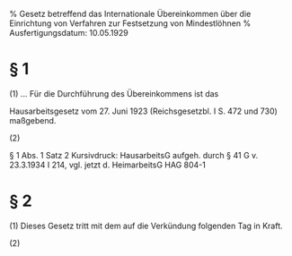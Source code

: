 % Gesetz betreffend das Internationale Übereinkommen über die Einrichtung von Verfahren zur Festsetzung von Mindestlöhnen
% Ausfertigungsdatum: 10.05.1929
 
# § 1

(1) ... Für die Durchführung des Übereinkommens ist das

Hausarbeitsgesetz vom 27. Juni 1923 (Reichsgesetzbl. I S. 472 und 730) maßgebend.

(2)

§ 1 Abs. 1 Satz 2 Kursivdruck: HausarbeitsG aufgeh. durch § 41 G v. 23.3.1934 I 214, vgl. jetzt d. HeimarbeitsG HAG 804-1

# § 2

(1) Dieses Gesetz tritt mit dem auf die Verkündung folgenden Tag in Kraft.

(2)
